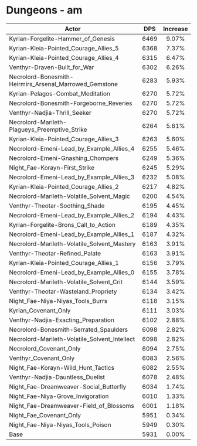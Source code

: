 # Dungeons - am
| Actor | DPS | Increase |
|---|:---:|:---:|
|Kyrian-Forgelite-Hammer_of_Genesis|6469|9.07%|
|Kyrian-Kleia-Pointed_Courage_Allies_5|6368|7.37%|
|Kyrian-Kleia-Pointed_Courage_Allies_4|6315|6.47%|
|Venthyr-Draven-Built_for_War|6302|6.26%|
|Necrolord-Bonesmith-Heirmirs_Arsenal_Marrowed_Gemstone|6283|5.93%|
|Kyrian-Pelagos-Combat_Meditation|6270|5.72%|
|Necrolord-Bonesmith-Forgeborne_Reveries|6270|5.72%|
|Venthyr-Nadjia-Thrill_Seeker|6270|5.72%|
|Necrolord-Marileth-Plagueys_Preemptive_Strike|6264|5.61%|
|Kyrian-Kleia-Pointed_Courage_Allies_3|6263|5.60%|
|Necrolord-Emeni-Lead_by_Example_Allies_4|6255|5.46%|
|Necrolord-Emeni-Gnashing_Chompers|6249|5.36%|
|Night_Fae-Korayn-First_Strike|6245|5.29%|
|Necrolord-Emeni-Lead_by_Example_Allies_3|6232|5.08%|
|Kyrian-Kleia-Pointed_Courage_Allies_2|6217|4.82%|
|Necrolord-Marileth-Volatile_Solvent_Magic|6200|4.54%|
|Venthyr-Theotar-Soothing_Shade|6195|4.45%|
|Necrolord-Emeni-Lead_by_Example_Allies_2|6194|4.43%|
|Kyrian-Forgelite-Brons_Call_to_Action|6189|4.35%|
|Necrolord-Emeni-Lead_by_Example_Allies_1|6187|4.32%|
|Necrolord-Marileth-Volatile_Solvent_Mastery|6163|3.91%|
|Venthyr-Theotar-Refined_Palate|6163|3.91%|
|Kyrian-Kleia-Pointed_Courage_Allies_1|6156|3.79%|
|Necrolord-Emeni-Lead_by_Example_Allies_0|6155|3.78%|
|Necrolord-Marileth-Volatile_Solvent_Crit|6144|3.59%|
|Venthyr-Theotar-Wasteland_Propriety|6134|3.42%|
|Night_Fae-Niya-Niyas_Tools_Burrs|6118|3.15%|
|Kyrian_Covenant_Only|6111|3.03%|
|Venthyr-Nadjia-Exacting_Preparation|6102|2.88%|
|Necrolord-Bonesmith-Serrated_Spaulders|6098|2.82%|
|Necrolord-Marileth-Volatile_Solvent_Intellect|6098|2.82%|
|Necrolord_Covenant_Only|6094|2.75%|
|Venthyr_Covenant_Only|6083|2.56%|
|Night_Fae-Korayn-Wild_Hunt_Tactics|6082|2.55%|
|Venthyr-Nadjia-Dauntless_Duelist|6078|2.48%|
|Night_Fae-Dreamweaver-Social_Butterfly|6034|1.74%|
|Night_Fae-Niya-Grove_Invigoration|6010|1.33%|
|Night_Fae-Dreamweaver-Field_of_Blossoms|6001|1.18%|
|Night_Fae_Covenant_Only|5951|0.34%|
|Night_Fae-Niya-Niyas_Tools_Poison|5949|0.30%|
|Base|5931|0.00%|
